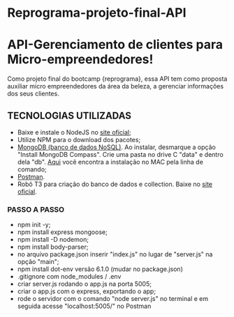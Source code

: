 # Reprograma-projeto-final-API
# API-Gerenciamento de clientes para Micro-empreendedores! 


Como projeto final do bootcamp {reprograma}, essa API tem como proposta auxiliar micro empreendedores da área da beleza, a gerenciar informações dos seus clientes.

## TECNOLOGIAS UTILIZADAS
- Baixe e instale o NodeJS no <a href = "https://nodejs.org/en/">site oficial</a>; 
- Utilize NPM para o download dos pacotes;
- <a href = "https://www.mongodb.com/dr/fastdl.mongodb.org/win32/mongodb-win32-x86_64-2008plus-ssl-4.0.1-signed.msi/download"> MongoDB (banco de dados NoSQL)</a>. 
Ao instalar, desmarque a opção "Install MongoDB Compass". Crie uma pasta no drive C "data" e dentro dela "db". 
<a href = "https://treehouse.github.io/installation-guides/mac/mongo-mac.html"> Aqui</a>
você encontra a instalação no MAC pela linha de comando;
- <a href = "https://www.getpostman.com/downloads/"> Postman</a>.
- Robô T3 para criação do banco de dados e collection. Baixe no <a href = "https://robomongo.org/download" >site oficial</a>.

### PASSO A PASSO
- npm init -y;
- npm install express mongoose;
- npm install -D nodemon;
- npm install body-parser;
- no arquivo package.json inserir "index.js" no lugar de "server.js" na opção "main";
- npm install dot-env versão 6.1.0 (mudar no package.json)
- .gitignore com node_modules / .env 
- criar server.js rodando o app.js na porta 5005;
- criar o app.js com o express, exportando o app;
- rode o servidor com o comando "node server.js" no terminal e em seguida acesse "localhost:5005/" no Postman
